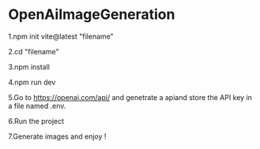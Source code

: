 # OpenAiImageGeneration




1.npm init vite@latest "filename" 

2.cd "filename"

3.npm install

4.npm run dev 

5.Go to https://openai.com/api/ and genetrate a apiand store the API key in a file named .env.
 
6.Run the project 
 
7.Generate images and enjoy !
